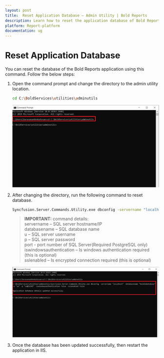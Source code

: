 ```yaml
---
layout: post
title:  Reset Application Database – Admin Utility | Bold Reports
description: Learn how to reset the application database of Bold Reports server application through the command line interface.
platform: Report-platform
documentation: ug
---
```


# Reset Application Database

You can reset the database of the Bold Reports application using this command. Follow the below steps:

1. Open the command prompt and change the directory to the admin utility location.

   ```sh
   cd C:\BoldServices\utilities\adminutils
   ```

   ![command](/static/assets/on-premise/images/tenant-management/admin-utility/utilscmd-1.png)

2. After changing the directory, run the following command to reset database.

   ```sh
   Syncfusion.Server.Commands.Utility.exe dbconfig -servername "localhost" -databasename "BoldReportsMasterDatabase" -u "Admin" -p "Admin@12345" -iswindowsauthentication false -sslenabled false
   ```

   > **IMPORTANT:**  command details:  
servername – SQL server hostname/IP  
databasename – SQL database name  
u – SQL server username  
p – SQL server password  
port - port number of SQL Server(Required PostgreSQL only)  
iswindowsauthentication – Is windows authentication required (this is optional)  
sslenabled – Is encrypted connection required (this is optional)

   ![reset-command](/static/assets/on-premise/images/tenant-management/admin-utility/reset-con-string-1.png)

3. Once the database has been updated successfully, then restart the application in IIS.
